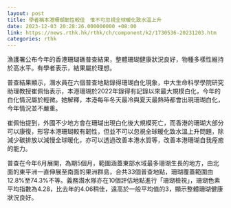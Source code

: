 ```yaml
---
layout: post
title: 學者稱本港珊瑚韌性較佳　惟不可忽視全球暖化致水溫上升
date: 2023-12-03 20:28:26.000000000 +08:00
link: https://news.rthk.hk/rthk/ch/component/k2/1730536-20231203.htm
categories: rthk
---
```


漁護署公布今年的香港珊瑚礁普查結果，整體珊瑚健康狀況良好，物種多樣性維持於高水平。有學者表示，結果屬於理想。

普查結果顯示，潛水員在六個普查地點錄得珊瑚白化現象，中大生命科學學院研究助理教授崔佩怡表示，本港珊瑚於2022年錄得有記錄以來最大規模白化，今年的白化情況屬於輕微。她解釋，本港每年冬天最冷與夏天最熱時都會出現珊瑚白化，今年情況並不嚴重。

崔佩怡提到，外國不少地方會在珊瑚出現白化後大規模死亡，而香港的珊瑚大部分可以康復，形容本港珊瑚較有韌性，但並不可以忽視全球暖化致水溫上升問題，除減少碳排放以減慢全球暖化，亦可以透過改善本港水質等，改善本港珊瑚自我痊癒的能力。

普查在今年6月展開，為期5個月，範圍涵蓋東部水域最多珊瑚生長的地方，由北面的東平洲一直伸展至南面的果洲群島，合共33個普查地點，珊瑚覆蓋範圍由12.8%至74.3%不等。義務潛水隊亦在10個評估地點進行「珊瑚檢視」，珊瑚色素平均指數為4.28，比去年的4.06稍佳，遠高於一般平均值的3，顯示整體珊瑚健康狀況良好。
